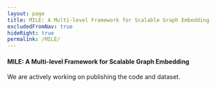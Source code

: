 ```yaml
---
layout: page
title: MILE: A Multi-level Framework for Scalable Graph Embedding
excludedFromNav: true
hideRight: true
permalink: /MILE/
---
```

#### MILE: A Multi-level Framework for Scalable Graph Embedding
We are actively working on publishing the code and dataset.

